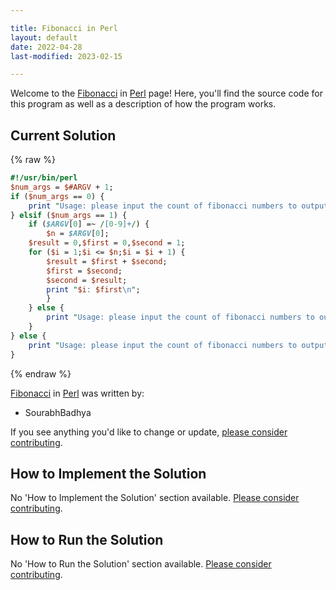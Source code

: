 ```yaml
---

title: Fibonacci in Perl
layout: default
date: 2022-04-28
last-modified: 2023-02-15

---
```


Welcome to the [Fibonacci](https://sampleprograms.io/projects/fibonacci) in [Perl](https://sampleprograms.io/languages/perl) page! Here, you'll find the source code for this program as well as a description of how the program works.

## Current Solution

{% raw %}

```perl
#!/usr/bin/perl
$num_args = $#ARGV + 1;
if ($num_args == 0) {
    print "Usage: please input the count of fibonacci numbers to output\n";
} elsif ($num_args == 1) {
    if ($ARGV[0] =~ /[0-9]+/) {
    	$n = $ARGV[0];
	$result = 0,$first = 0,$second = 1;
	for ($i = 1;$i <= $n;$i = $i + 1) {
	    $result = $first + $second;
	    $first = $second;
	    $second = $result;
	    print "$i: $first\n";
    	}
    } else {
        print "Usage: please input the count of fibonacci numbers to output\n";    
    }
} else {
    print "Usage: please input the count of fibonacci numbers to output\n";	
}
```

{% endraw %}

[Fibonacci](https://sampleprograms.io/projects/fibonacci) in [Perl](https://sampleprograms.io/languages/perl) was written by:

- SourabhBadhya

If you see anything you'd like to change or update, [please consider contributing](https://github.com/TheRenegadeCoder/sample-programs).

## How to Implement the Solution

No 'How to Implement the Solution' section available. [Please consider contributing](https://github.com/TheRenegadeCoder/sample-programs-website).

## How to Run the Solution

No 'How to Run the Solution' section available. [Please consider contributing](https://github.com/TheRenegadeCoder/sample-programs-website).